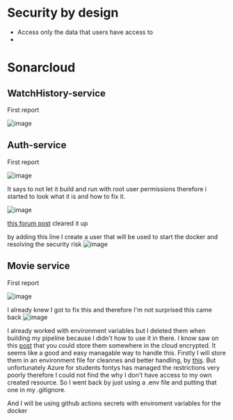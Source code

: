 # Security by design

- Access only the data that users have access to
- 




# Sonarcloud



## WatchHistory-service
First report

![image](https://github.com/Portfolio-Advanced-software/.github/assets/73555911/e3ca7930-e4fe-4d68-a19e-7e7b1f37a9a1)



## Auth-service
First report

![image](https://github.com/Portfolio-Advanced-software/.github/assets/73555911/7d7f96fd-d8d0-4986-be3d-42defa5a850d)

It says to not let it build and run with root user permissions therefore i started to look what it is and how to fix it.

![image](https://github.com/Portfolio-Advanced-software/.github/assets/73555911/bdcd7628-df16-4023-bd95-bc4e2987c0f4)

[this forum post](https://stackoverflow.com/questions/68155641/should-i-run-things-inside-a-docker-container-as-non-root-for-safety) cleared it up

by adding this line I create a user that will be used to start the docker and resolving the security risk
![image](https://github.com/Portfolio-Advanced-software/.github/assets/73555911/4aa4bb11-cbc4-4806-84d3-ddda1643074d)



## Movie service
First report

![image](https://github.com/Portfolio-Advanced-software/.github/assets/73555911/79626c00-14d9-4bc2-a44b-705a0e164cbc)


I already knew I got to fix this and therefore I'm not surprised this came back
![image](https://github.com/Portfolio-Advanced-software/.github/assets/73555911/21128cea-5f5d-4c55-8ed9-d3a3b0400757)


I already worked with environment variables but I deleted them when building my pipeline because I didn't how to use it in there. I know saw on this [post](https://www.reddit.com/r/github/comments/13kfg0s/what_is_the_proper_way_to_hide_sensitive/) that you could store them somewhere in the cloud encrypted. It seems like a good and easy managable way to handle this. Firstly I will store them in an environment file for cleannes and better handling, by [this](https://towardsdatascience.com/use-environment-variable-in-your-next-golang-project-39e17c3aaa66). But unfortunately Azure for students fontys has managed the restrictions very poorly therefore I could not find the why I don't have access to my own created resource. So I went back by just using a .env file and putting that one in my .gitignore. 

And I will be using github actions secrets with enviroment variables for the docker


